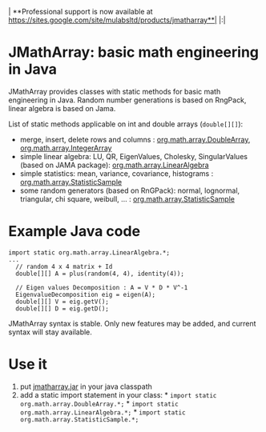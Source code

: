 | **Professional support is now available at https://sites.google.com/site/mulabsltd/products/jmatharray**|
|:|

# JMathArray: basic math engineering in Java #
JMathArray provides classes with static methods for basic math engineering in Java. Random number generations is based on RngPack, linear algebra is based on Jama.

List of static methods applicable on int and double arrays (`double[][]`):
  * merge, insert, delete rows and columns : [org.math.array.DoubleArray](http://jmatharray.googlecode.com/svn/trunk/jmatharray/doc/org/math/array/DoubleArray.html), [org.math.array.IntegerArray](http://jmatharray.googlecode.com/svn/trunk/jmatharray/doc/org/math/array/IntegerArray.html)
  * simple linear algebra: LU, QR, EigenValues, Cholesky, SingularValues (based on JAMA package): [org.math.array.LinearAlgebra](http://jmatharray.googlecode.com/svn/trunk/jmatharray/doc/org/math/array/LinearAlgebra.html)
  * simple statistics: mean, variance, covariance, histograms : [org.math.array.StatisticSample](http://jmatharray.googlecode.com/svn/trunk/jmatharray/doc/org/math/array/StatisticSample.html)
  * some random generators (based on RnGPack): normal, lognormal, triangular, chi square, weibull, ... : [org.math.array.StatisticSample](http://jmatharray.googlecode.com/svn/trunk/jmatharray/doc/org/math/array/StatisticSample.html)

# Example Java code #
```
import static org.math.array.LinearAlgebra.*;
...
  // random 4 x 4 matrix + Id
  double[][] A = plus(random(4, 4), identity(4));
		
  // Eigen values Decomposition : A = V * D * V^-1
  EigenvalueDecomposition eig = eigen(A);
  double[][] V = eig.getV();
  double[][] D = eig.getD();
```
JMathArray syntax is stable. Only new features may be added, and current syntax will stay available.

# Use it #
  1. put [jmatharray.jar](http://jmatharray.googlecode.com/svn/trunk/jmatharray/dist/jmatharray.jar) in your java classpath
  1. add a static import statement in your class:
    * `import static org.math.array.DoubleArray.*;`
    * `import static org.math.array.LinearAlgebra.*;`
    * `import static org.math.array.StatisticSample.*;`